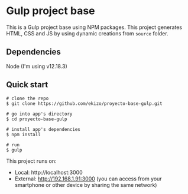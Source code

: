 # Gulp project base

This is a Gulp project base using NPM packages. This project generates HTML, CSS and JS by using dynamic creations from `source` folder.

## Dependencies

Node (I'm using v12.18.3)

## Quick start

```
# clone the repo
$ git clone https://github.com/ekizo/proyecto-base-gulp.git

# go into app's directory
$ cd proyecto-base-gulp

# install app's dependencies
$ npm install

# run
$ gulp
```
This project runs on:
- Local: http://localhost:3000
- External: http://192.168.1.91:3000 (you can access from your smartphone or other device by sharing the same network)
